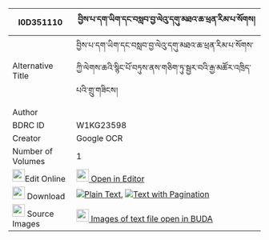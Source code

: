 |I0D351110|བྱིས་པ་དག་ཡིག་དང་བསླབ་བྱ་ལེའུ་དགུ་མཐའ་ཆ་ཕྲན་རིམ་པ་སོགས། 
| --- | --- 
|Alternative Title |བྱིས་པ་དག་ཡིག་དང་བསླབ་བྱ་ལེའུ་དགུ་མཐའ་ཆ་ཕྲན་རིམ་པ་སོགས་ཀྱི་ལེགས་ཆའི་སྙིང་པོ་བཏུས་ནས་གཅིག་ཏུ་སྦྱར་བའི་རྒྱ་མཚོར་འཁྲིད་པའི་གྲུ་གཟིངས།
|Author | 
|BDRC ID | W1KG23598
|Creator | Google OCR
|Number of Volumes| 1
|<img width="25" src="https://img.icons8.com/color/25/000000/edit-property.png">Edit Online| [<img width="25" src="https://avatars.githubusercontent.com/u/45091458?s=200&v=4"> Open in Editor](http://editor.openpecha.org/I0D351110)
|<img width="25" src="https://img.icons8.com/fluent/48/000000/download-2.png"/>  Download | [![](https://img.icons8.com/color/20/000000/txt.png)Plain Text](https://github.com/Openpecha/I0D351110/releases/download/v1/jipa_dakyik_dang_labja_le'u_gu_plain_I0D351110.zip), [![](https://img.icons8.com/color/20/000000/txt.png)Text with Pagination](https://github.com/Openpecha/I0D351110/releases/download/v1/jipa_dakyik_dang_labja_le'u_gu_pages_I0D351110.zip)
|<img width="25" src="https://img.icons8.com/plasticine/100/000000/pictures-folder.png"/>  Source Images | [<img width="25" src="https://library.bdrc.io/icons/BUDA-small.svg"> Images of text file open in BUDA](https://library.bdrc.io/show/bdr:W1KG23598)